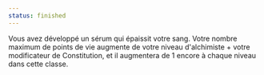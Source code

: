 ```yaml
---
status: finished
---
```

Vous avez développé un sérum qui épaissit votre sang. Votre nombre maximum de points de vie augmente de votre niveau d'alchimiste + votre modificateur de Constitution, et il augmentera de 1 encore à chaque niveau dans cette classe.